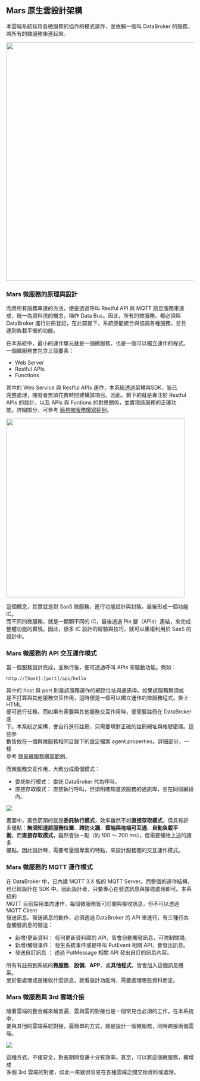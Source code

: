 ## Mars 原生雲設計架構

本雲端系統採用各微服務的協作的模式運作，並依賴一個叫 DataBroker 的服務，  
將所有的微服務串連起來。
  
<img src="https://test.mars-cloud.com/images/1713405966074.jpg" width="640"></img>

### Mars 微服務的原理與設計
  
而將所有服務串連的方法，便是透過呼叫 Restful API 與 MQTT 訊息服務來達  
成，統一為資料流的概念，稱作 Data Bus。因此，所有的微服務，都必須與  
DataBroker 進行註冊登記，在此前提下，系統便能統合與協調各種服務，並且  
達到負載平衡的功能。  

在本系統中，最小的運作單元就是一個微服務，也是一個可以獨立運作的程式。  
一個微服務會包含三個要素：

- Web Server
- Restful APIs
- Functions

其中的 Web Service 與 Restful APIs 運作，本系統透過架構與SDK，皆已  
完整處理，開發者無須花費時間建構該項目。因此，剩下的就是專注於 Restful  
APIs 的設計，以及 APIs 與 Funtions 的對應關係，並實現該服務的正確功  
能。詳細部分，可參考 [簡易微服務撰寫範例](/Services/SimpleService)。  

<img src="https://test.mars-cloud.com/images/1713409008905.jpg" width="480"></img>
    
這個概念，其實就是對 SaaS 微服務，進行功能設計與封裝。最後形成一個功能IC。  
而不同的微服務，就是一顆顆不同的 IC，最後透過 Pin 腳（APIs）連結，來完成  
整體功能的實現。因此，很多 IC 設計的經驗與技巧，就可以重複利用於 SaaS 的  
設計中。  

  
### Mars 微服務的 API 交互運作模式

當一個服務設計完成，並執行後，便可透過呼叫 APIs 來驅動功能。例如：  
  
```
http://[host]:[port]/api/hello
```

其中的 host 與 port 則是該服務運作的網路位址與通訊埠。如果該服務無須或  
是不打算與其他服務交互作用，這時便是一個可以獨立運作的微服務程式。掛上 HTML  
便可進行任務。而如果有需要與其他服務交互作用時，便需要註冊在 DataBroker 底  
下。本系統之架構，會自行進行註冊，只需要填對正確的註冊網址與帳號密碼。這些參  
數皆放在一個與微服務相同目錄下的設定檔案 agent.properties。詳細部分，一樣  
參考 [簡易微服務撰寫範例](/Services/SimpleService)。   

而微服務交互作用，大致分成兩個模式：  
  
- 委託執行模式： 委託 DataBroker 代為呼叫。
- 直接存取模式： 直接執行呼叫，但須明確知道該服務的通訊埠，並在同個網段內。

<img src="https://test.mars-cloud.com/images/1713411327233.jpg"></img>

畫面中，黃色箭頭的就是**委託執行模式**，效率雖然不如**直接存取模式**，但具有許  
多優點：**無須知道該服務位置**、**跨防火牆**、**雲端與地端可互通**、**自動負載平  
衡**。而**直接存取模式**，雖然會快一點（約 100 ～ 200 ms），但需要犧牲上述的諸多  
優點。因此設計時，需要考量個專案的特點，來設計服務間的交互運作模式。  

  
### Mars 微服務的 MQTT 運作模式

在 DataBroker 中，已內建 MQTT 3.X 版的 MQTT Server。而整個的運作結構，  
也已經設計在 SDK 中。因此設計者，只要專心在發送訊息與接收處理即可。本系統的  
MQTT 目前採用單向運作，每個微服務皆可訂閱與接收訊息，但不可以透過 MQTT Client  
發送訊息。發送訊息的動作，必須透過 DataBroker 的 API 來進行，有三種行為  
會觸發訊息的發送：
  
- 新增/更新資料： 任何更新資料庫的 API，皆會自動觸發訊息，可強制關閉。
- 新增/觸發事件： 發生系統事件或是呼叫 PutEvent 相關 API，會發出訊息。
- 發送自訂訊息 ： 透過 PutMessage 相關 API 發出自訂的訊息內容。

所有有註冊到系統的**微服務**、**設備**、**APP**、或**其他程式**，皆會加入這個訊息體系。  
至於要處理或是接收什麼訊息，就看設計功能時，需要處理哪些資料而定。

  
### Mars 微服務與 3rd 雲端介接

隨著雲端的整合越來越普遍，雲與雲的對接也是一個常見也必須的工作。在本系統中，  
要與其他的雲端系統對接，最簡單的方式，就是設計一個微服務，同時跨接兩個雲端。  

<img src="https://test.mars-cloud.com/images/1713422612845.jpg"></img>

這種方式，不僅安全，對長期開發還十分有效率。甚至，可以將這個微服務，擴增成  
多個 3rd 雲端的對接，如此一來就很容易在各種雲端之間交換資料或處理。
